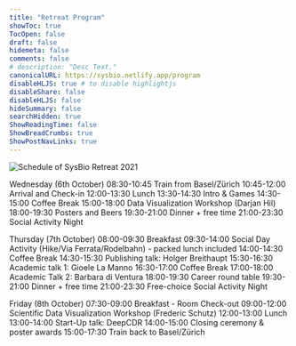```yaml
---
title: "Retreat Program"
showToc: true
TocOpen: false
draft: false
hidemeta: false
comments: false
# description: "Desc Text."
canonicalURL: https://sysbio.netlify.app/program
disableHLJS: true # to disable highlightjs
disableShare: false
disableHLJS: false
hideSummary: false
searchHidden: true
ShowReadingTime: false
ShowBreadCrumbs: true
ShowPostNavLinks: true
---
```



![Schedule of SysBio Retreat 2021](/sysbio/docs/assets/SysBio-2021_schedule.png)

Wednesday (6th October)
08:30-10:45  Train from Basel/Zürich
10:45-12:00  Arrival and Check-in
12:00-13:30  Lunch
13:30-14:30  Intro & Games
14:30-15:00  Coffee Break
15:00-18:00  Data Visualization Workshop (Darjan Hil)
18:00-19:30  Posters and Beers
19:30-21:00  Dinner + free time
21:00-23:30  Social Activity Night

Thursday (7th October)
08:00-09:30  Breakfast
09:30-14:00  Social Day Activity (Hike/Via Ferrata/Rodelbahn) - packed lunch included
14:00-14:30  Coffee Break
14:30-15:30  Publishing talk: Holger Breithaupt
15:30-16:30  Academic talk 1: Gioele La Manno
16:30-17:00  Coffee Break
17:00-18:00  Academic Talk 2: Barbara di Ventura
18:00-19:30  Career round table
19:30-21:00  Dinner + free time
21:00-23:30  Free-choice Social Activity Night

Friday (8th October)
07:30-09:00  Breakfast - Room Check-out 
09:00-12:00  Scientific Data Visualization Workshop (Frederic Schutz)
12:00-13:00  Lunch
13:00-14:00  Start-Up talk: DeepCDR
14:00-15:00  Closing ceremony & poster awards
15:00-17:30  Train back to Basel/Zürich

